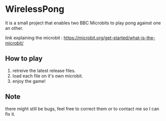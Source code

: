 # WirelessPong

It is a small project that enables two BBC Microbits to play pong against one an other.

link explaining the microbit : https://microbit.org/get-started/what-is-the-microbit/

## How to play
1. retreive the latest release files.
2. load each file on it's own microbit.
3. enjoy the game!

## Note
there might still be bugs, feel free to correct them or to contact me so I can fix it.
